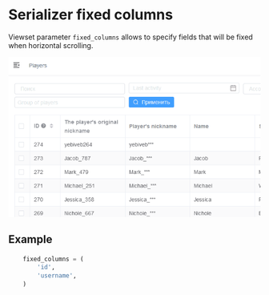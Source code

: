 # Serializer fixed columns

Viewset parameter `fixed_columns` allows to specify fields that will be fixed when horizontal scrolling.

![fixed-columns](fixed-columns.gif)

## Example

```python
    fixed_columns = (
        'id',
        'username',
    )
```
